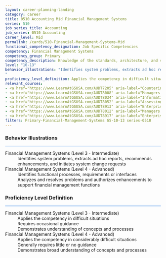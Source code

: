 ```yaml
---
layout: career-planning-landing
category: career
title: 0510 Accounting Mid Financial Management Systems
series: 510
job_series_title: Accounting
job_series: 0510 Accounting
career_level: Mid
permalink: /cards/510-Financial-Management-Systems-Mid
functional_competency_designation: Job Specific Competencies
competency: Financial Management Systems
competency_group: Primary
competency_description: Knowledge of the standards, architecture, and specifications of automated financial systems, including source documents, system flows, system interfaces, and related internal controls
level: "10-13"
behavior_illustrations: "Identifies system problems, extracts ad hoc reports, recommends enhancements, and initiates system change requests ? Identifies functional processes, requirements or interfaces ? Analyzes and resolves problems and authorizes enhancements to support financial management functions
"
proficiency_level_definition: Applies the competency in difficult situations ? Requires occasional guidance ? Demonstrates understanding of concepts and processes ? Applies the competency in considerably difficult situations ? Generally requires little or no guidance ? Demonstrates broad understanding of concepts and processes
relevant_courses: 
- <a href="https://www.LearnAtGSUSA.com/AUDT7205" aria-label="Counterintelligence for Information Security Assessment and Protection (AUDT7200), GSU - https://www.LearnAtGSUSA.com/AUDT7205">Counterintelligence for Information Security Assessment and Protection (AUDT7200), GSU</a>
- <a href="https://www.LearnAtGSUSA.com/AUDT8008" aria-label="Managers and Auditors Roles in Assessing Internal Controls (AUDT8003), GSU - https://www.LearnAtGSUSA.com/AUDT8008">Managers and Auditors Roles in Assessing Internal Controls (AUDT8003), GSU</a>
- <a href="https://www.LearnAtGSUSA.com/AUDT8034" aria-label="Information Systems Auditing (AUDT8029), GSU - https://www.LearnAtGSUSA.com/AUDT8034">Information Systems Auditing (AUDT8029), GSU</a>
- <a href="https://www.LearnAtGSUSA.com/AUDT8052" aria-label="Assessing the Reliability of Computer Processed Data (AUDT8043), GSU - https://www.LearnAtGSUSA.com/AUDT8052">Assessing the Reliability of Computer Processed Data (AUDT8043), GSU</a>
- <a href="https://www.LearnAtGSUSA.com/AUDT8913" aria-label="Enterprise Risk Management&#58; Executive Seminar (AUDT8912), GSU - https://www.LearnAtGSUSA.com/AUDT8913">Enterprise Risk Management&#58; Executive Seminar (AUDT8912), GSU</a>
- <a href="https://www.LearnAtGSUSA.com/AUDT8012" aria-label="Managers and Auditors Roles in Assessing Internal Controls (AUDT8003), GSU - https://www.LearnAtGSUSA.com/AUDT8012">Managers and Auditors Roles in Assessing Internal Controls (AUDT8003), GSU</a>
- <a href="https://www.LearnAtGSUSA.com/AUDT8917" aria-label="Enterprise Risk Management&#58; Executive Seminar (AUDT8912), GSU - https://www.LearnAtGSUSA.com/AUDT8917">Enterprise Risk Management&#58; Executive Seminar (AUDT8912), GSU</a>
filters: Primary-Financial-Management-Systems GS-10-13 series-0510
---
```


<div class="desktop:grid-col-6 margin-y-3">
  <div class="border-top-2 bg-white padding-3 shadow-5 height-full members-hover border-1px button-border border-top-blue radius-lg card-text-color">
    <h3>Behavior Illustrations</h3>
    <hr style="background-color: #1b74e0 !important;"/>
    <dl class="text-base card-content-color"><dt>Financial Management Systems (Level 3 - Intermediate)</dt><dd>Identifies system problems, extracts ad hoc reports, recommends enhancements, and initiates system change requests</dd><dt>Financial Management Systems (Level 4 - Advanced)</dt><dd>Identifies functional processes, requirements or interfaces </dd><dd> Analyzes and resolves problems and authorizes enhancements to support financial management functions
</dd></dl>
  </div>
</div>
<div class="desktop:grid-col-6 margin-y-3">
  <div class="border-top-2 bg-white padding-3 shadow-5 height-full members-hover border-1px button-border border-top-blue radius-lg card-text-color">
    <h3>Proficiency Level Definition</h3>
     <hr style="background-color: #1b74e0 !important;"/>
    <dl class="text-base card-content-color"><dt>Financial Management Systems (Level 3 - Intermediate)</dt><dd>Applies the competency in difficult situations </dd><dd> Requires occasional guidance </dd><dd> Demonstrates understanding of concepts and processes</dd><dt>Financial Management Systems (Level 4 - Advanced)</dt><dd>Applies the competency in considerably difficult situations </dd><dd> Generally requires little or no guidance </dd><dd> Demonstrates broad understanding of concepts and processes</dd></dl>
  </div>
</div>